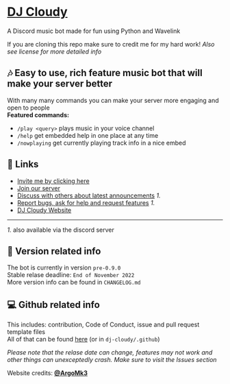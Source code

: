 # [DJ Cloudy](https://djcloudy.com)
A Discord music bot made for fun using Python and Wavelink

If you are cloning this repo make sure to credit me for my hard work! *Also see license for more detailed info*

## 🎶 Easy to use, rich feature music bot that will make your server better
With many many commands you can make your server more engaging and open to people <br>
 **Featured commands:**
* `/play <query>` plays music in your voice channel
* `/help` get embedded help in one place at any time
* `/nowplaying` get currently playing track info in a nice embed

## 🔗 Links
* [Invite me by clicking here](https://dsc.gg/dj-cloudy)
* [Join our server](https://discord.gg/t6qPGdHypw)
* [Discuss with others about latest announcements](https://github.com/konradsic/dj-cloudy/discussions) *1.*
* [Report bugs, ask for help and request features](https://github.com/konradsic/dj-cloudy/issues) *1.*
* [DJ Cloudy Website](https://djcloudy.com)
---
*1.* also available via the discord server

## 📝 Version related info
The bot is currently in version `pre-0.9.0` <br/>
Stable relase deadline: `End of November 2022` <br/>
More version info can be found in `CHANGELOG.md`

## 💻 Github related info
This includes: contribution, Code of Conduct, issue and pull request template files <br/>
All of that can be found [here](https://github.com/konradsic/dj-cloudy/tree/main/.github) (or in `dj-cloudy/.github`)


*Please note that the relase date can change, features may not work and other things can unexceptedly crash. Make sure to visit the Issues section*

Website credits: [**@ArgoMk3**](https://github.com/ArgoTeam)

